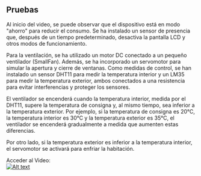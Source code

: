 ## Pruebas

Al inicio del video, se puede observar que el dispositivo está en modo "ahorro" para reducir el consumo. Se ha instalado un sensor de presencia que, después de un tiempo predeterminado, desactiva la pantalla LCD y otros modos de funcionamiento.

Para la ventilación, se ha utilizado un motor DC conectado a un pequeño ventilador (SmallFan). Además, se ha incorporado un servomotor para simular la apertura y cierre de ventanas. Como medidas de control, se han instalado un sensor DHT11 para medir la temperatura interior y un LM35 para medir la temperatura exterior, ambos conectados a una resistencia para evitar interferencias y proteger los sensores.

El ventilador se encenderá cuando la temperatura interior, medida por el DHT11, supere la temperatura de consigna y, al mismo tiempo, sea inferior a la temperatura exterior. Por ejemplo, si la temperatura de consigna es 20°C, la temperatura interior es 30°C y la temperatura exterior es 35°C, el ventilador se encenderá gradualmente a medida que aumenten estas diferencias.

Por otro lado, si la temperatura exterior es inferior a la temperatura interior, el servomotor se activará para enfriar la habitación.

Acceder al Video: <br>
[![Alt text](https://img.youtube.com/vi/aHB0db8aCqI/0.jpg)](https://www.youtube.com/watch?v=aHB0db8aCqI)
